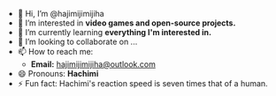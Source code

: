 - 👋 Hi, I’m @hajimijimijiha
- 👀 I’m interested in **video games and open-source projects.**
- 🌱 I’m currently learning **everything I'm interested in.**
- 💞️ I’m looking to collaborate on ...
- 📫 How to reach me:  
  - **Email:** hajimijimijiha@outlook.com
- 😄 Pronouns: **Hachimi**
- ⚡ Fun fact: Hachimi's reaction speed is seven times that of a human.

<!---
hajimijimijiha/hajimijimijiha is a ✨ special ✨ repository because its `README.md` (this file) appears on your GitHub profile.
You can click the Preview link to take a look at your changes.
--->
